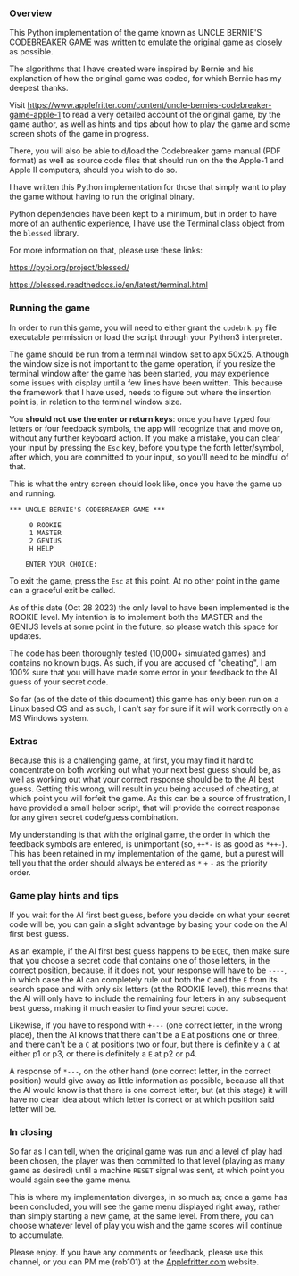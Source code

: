 ### Overview

This Python implementation of the game known as UNCLE BERNIE'S CODEBREAKER GAME
was written to emulate the original game as closely as possible.

The algorithms that I have created were inspired by Bernie and his explanation
of how the original game was coded, for which Bernie has my deepest thanks.

Visit https://www.applefritter.com/content/uncle-bernies-codebreaker-game-apple-1
to read a very detailed account of the original game, by the game author, as well
as hints and tips about how to play the game and some screen shots of the game in
progress. 

There, you will also be able to d/load the Codebreaker game manual (PDF format) as
well as source code files that should run on the the Apple-1 and Apple II computers,
should you wish to do so.

I have written this Python implementation for those that simply want to play the
game without having to run the original binary. 

Python dependencies have been kept to a minimum, but in order to have more of an
authentic experience, I have use the Terminal class object from the `blessed` library.

For more information on that, please use these links:

https://pypi.org/project/blessed/

https://blessed.readthedocs.io/en/latest/terminal.html


### Running the game

In order to run this game, you will need to either grant the `codebrk.py` file
executable permission or load the script through your Python3 interpreter.

The game should be run from a terminal window set to apx 50x25. Although the window
size is not important to the game operation, if you resize the terminal window after
the game has been started, you may experience some issues with display until a few
lines have been written. This because the framework that I have used, needs to figure
out where the insertion point is, in relation to the terminal window size. 

You **should not use the enter or return keys**: once you have typed four letters or 
four feedback symbols, the app will recognize that and move on, without any further
keyboard action. If you make a mistake, you can clear your input by pressing the `Esc`
key, before you type the forth letter/symbol, after which, you are committed to your
input, so you'll need to be mindful of that.

This is what the entry screen should look like, once you have the game up and running.

```
*** UNCLE BERNIE'S CODEBREAKER GAME ***

     0 ROOKIE
     1 MASTER
     2 GENIUS
     H HELP

    ENTER YOUR CHOICE: 
```

To exit the game, press the `Esc` at this point. At no other point in the game can a graceful
exit be called.

As of this date (Oct 28 2023) the only level to have been implemented is the ROOKIE level.
My intention is to implement both the MASTER and the GENIUS levels at some point in the
future, so please watch this space for updates.

The code has been thoroughly tested (10,000+ simulated games) and contains no known bugs.
As such, if you are accused of "cheating", I am 100% sure that you will have made some error
in your feedback to the AI guess of your secret code.

So far (as of the date of this document) this game has only been run on a Linux based OS and
as such, I can't say for sure if it will work correctly on a MS Windows system.

### Extras

Because this is a challenging game, at first, you may find it hard to concentrate on both
working out what your next best guess should be, as well as working out what your correct
response should be to the AI best guess. Getting this wrong, will result in you being accused
of cheating, at which point you will forfeit the game. As this can be a source of frustration,
I have provided a small helper script, that will provide the correct response for any given
secret code/guess combination.

My understanding is that with the original game, the order in which the feedback symbols
are entered, is unimportant (so, `++*-` is as good as `*++-`). This has been retained in
my implementation of the game, but a purest will tell you that the order should always be
entered as `*` `+` `-` as the priority order. 


### Game play hints and tips

If you wait for the AI first best guess, before you decide on what your secret code will be,
you can gain a slight advantage by basing your code on the AI first best guess.

As an example, if the AI first best guess happens to be `ECEC`, then make sure that you
choose a secret code that contains one of those letters, in the correct position, because,
if it does not, your response will have to be `----`, in which case the AI can completely
rule out both the `C` and the `E` from its search space and with only six letters
(at the ROOKIE level), this means that the AI will only have to include the remaining four
letters in any subsequent best guess, making it much easier to find your secret code.

Likewise, if you have to respond with `+---` (one correct letter, in the wrong place), then
the AI knows that there can't be a `E` at positions one or three, and there can't be a `C`
at positions two or four, but there is definitely a `C` at either p1 or p3, or there is
definitely a `E` at p2 or p4.

A response of `*---`, on the other hand (one correct letter, in the correct position) would
give away as little information as possible, because all that the AI would know is that
there is one correct letter, but (at this stage) it will have no clear idea about which
letter is correct or at which position said letter will be.

### In closing

So far as I can tell, when the original game was run and a level of play had been chosen,
the player was then committed to that level (playing as many game as desired) until a machine
`RESET` signal was sent, at which point you would again see the game menu. 

This is where my implementation diverges, in so much as; once a game has been concluded, you
will see the game menu displayed right away, rather than simply starting a new game, at the
same level. From there, you can choose whatever level of play you wish and the game scores will
continue to accumulate.

Please enjoy. If you have any comments or feedback, please use this channel, or you can PM me
(rob101) at the [Applefritter.com](https://www.applefritter.com/) website.
